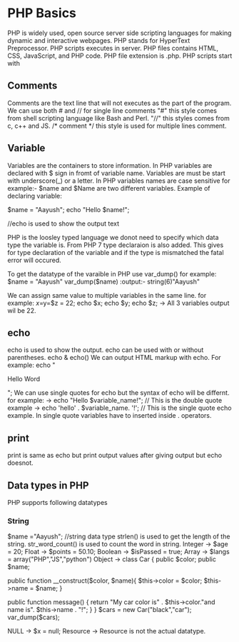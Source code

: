 # PHP Basics

PHP is widely used, open source server side scripting languages for making dynamic and interactive webpages. PHP stands for HyperText Preprocessor.
PHP scripts executes in server. PHP files contains HTML, CSS, JavaScript, and PHP code. PHP file extension is .php.
PHP scripts start with <?php and ends with ?>


## Comments
Comments are the text line that will not executes as the part of the program. 
We can use both # and // for single line comments
"#" this style comes from shell scripting language like Bash and Perl.
"//" this styles comes from c, c++ and JS.
 /* comment */ this style is used for multiple lines comment. 
 
## Variable
Variables are the containers to store information.
In PHP variables are declared with $ sign in fromt of variable name.
Variables are must be start with underscore(_) or a letter. 
In PHP variables names are case sensitive for example:- $name and $Name are two different variables.
Example of declaring variable:

$name = "Aayush";
echo "Hello $name!";

//echo is used to show the output text

PHP is the loosley typed language we donot need to specify which data type the variable is.
From PHP 7 type declaraion is also added. This gives for type declaration of the variable and if the type is mismatched the fatal error will occured.


To get the datatype of the varaible in PHP use var_dump() for example:
$name = "Aayush"
var_dump($name)
:output:- string(6)"Aayush"

We can assign same value to multiple variables in the same line. for example:
$x=$y=$z = 22;
echo $x;
echo $y;
echo $z;
-> All 3 variables output wil be 22.

## echo
echo is used to show the output. echo can be used with or without parentheses. echo & echo()
We can output HTML markup with echo. For example: echo "<p>Hello Word</p>";
We can use single quotes for echo but the syntax of echo will be differnt. for example:
-> echo "Hello $variable_name!"; // This is the double quote example
-> echo 'hello' . $variable_name. '!'; // This is the single quote echo example. In single quote variables have to inserted inside . operators.


## print
print is same as echo but print output values after giving output but echo doesnot.

## Data types in PHP
PHP supports following datatypes
### String
$name ="Aayush"; //string data type
strlen() is used to get the length of the string. str_word_count() is used to count the word in string.
Integer -> $age = 20;
Float   -> $points = 50.10;
Boolean -> $isPassed = true;
Array -> $langs = array("PHP","JS","python")
Object ->
class Car {
public $color;
public $name;

public function __construct($color, $name){
	$this->color = $color;
	$this->name = $name;
}

public function message() {
return "My car color is" . $this->color."and name is". $this->name . "!";
}
}
$cars = new Car("black","car");
var_dump($cars);

NULL -> $x = null;
Resource -> Resource is not the actual datatype.

